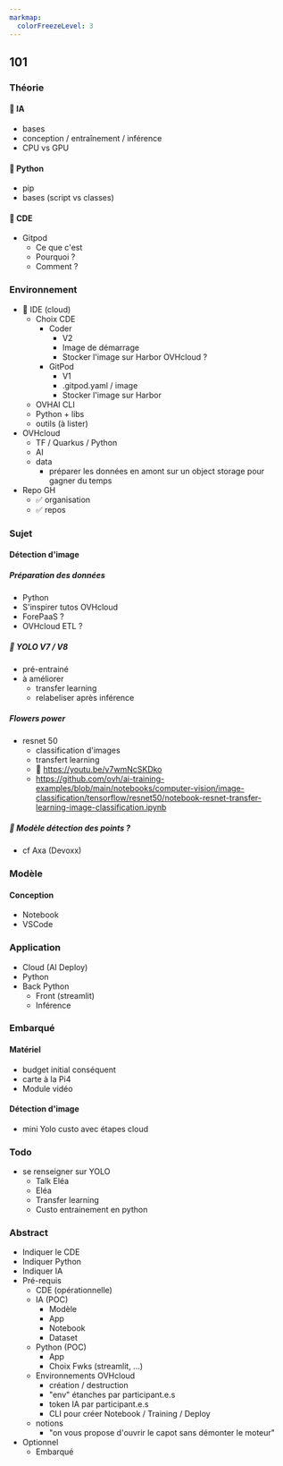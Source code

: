 ```yaml
---
markmap:
  colorFreezeLevel: 3
---
```


<!-- To view the graphical version use Makmap plugin: https://marketplace.visualstudio.com/items?itemName=gera2ld.markmap-vscode or the web site/ CLI : https://markmap.js.org -->

## 101

### Théorie
#### 🧸 IA
 - bases
 - conception / entraînement / inférence
 - CPU vs GPU
 
#### 🐼 Python
 - pip
 - bases (script vs classes)

#### 🐼 CDE
  - Gitpod
    - Ce que c'est
    - Pourquoi ?
    - Comment ?

### Environnement
 - 🐼 IDE (cloud)
   - Choix CDE
     - Coder
       - V2
       - Image de démarrage
       - Stocker l'image sur Harbor OVHcloud ?
     - GitPod
       - V1
       - .gitpod.yaml / image
       - Stocker l'image sur Harbor
   - OVHAI CLI
   - Python + libs
   - outils (à lister)
 - OVHcloud
   - TF / Quarkus / Python
   - AI
   - data
     - préparer les données en amont sur un object storage pour gagner du temps
 - Repo GH
   - ✅ organisation
   - ✅ repos

### Sujet
#### Détection d'image
##### Préparation des données
 - Python
 - S'inspirer tutos OVHcloud
 - ForePaaS ?
 - OVHcloud ETL ?

##### 🧸 YOLO V7 / V8
 - pré-entrainé 
 - à améliorer 
   - transfer learning
   - relabeliser après inférence 

##### Flowers power
 - resnet 50
   - classification d'images
   - transfert learning
   - 🎥 https://youtu.be/v7wmNcSKDko
   - https://github.com/ovh/ai-training-examples/blob/main/notebooks/computer-vision/image-classification/tensorflow/resnet50/notebook-resnet-transfer-learning-image-classification.ipynb

##### 🧸 Modèle détection des points ?
  - cf Axa (Devoxx)

### Modèle
 
#### Conception
 - Notebook
 - VSCode

### Application
 - Cloud (AI Deploy)
 - Python
 - Back Python
   - Front (streamlit)
   - Inférence

### Embarqué

#### Matériel
 - budget initial conséquent
 - carte à la Pi4
 - Module vidéo

#### Détection d'image
 - mini Yolo custo avec étapes cloud

### Todo
 - se renseigner sur YOLO 
   - Talk Eléa
   - Eléa
   - Transfer learning
   - Custo entrainement en python

### Abstract
  - Indiquer le CDE
  - Indiquer Python
  - Indiquer IA
  - Pré-requis
    - CDE (opérationnelle)
    - IA (POC)
      - Modèle
      - App 
      - Notebook
      - Dataset
    - Python (POC)
      - App
      - Choix Fwks (streamlit, ...)
    - Environnements OVHcloud
      - création / destruction
      - "env" étanches par participant.e.s
      - token IA par participant.e.s
      - CLI pour créer Notebook / Training / Deploy
    - notions
      - "on vous propose d'ouvrir le capot sans démonter le moteur"
  - Optionnel
    - Embarqué